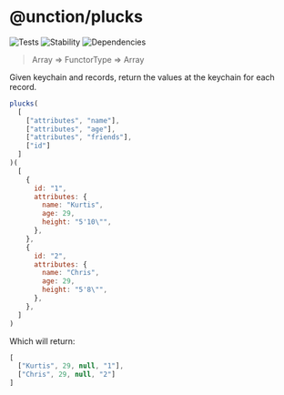 # @unction/plucks


![Tests][BADGE_TRAVIS]
![Stability][BADGE_STABILITY]
![Dependencies][BADGE_DEPENDENCY]

> Array<KeyChainType> => FunctorType => Array<any>

Given keychain and records, return the values at the keychain for each record.

``` javascript
plucks(
  [
    ["attributes", "name"],
    ["attributes", "age"],
    ["attributes", "friends"],
    ["id"]
  ]
)(
  [
    {
      id: "1",
      attributes: {
        name: "Kurtis",
        age: 29,
        height: "5'10\"",
      },
    },
    {
      id: "2",
      attributes: {
        name: "Chris",
        age: 29,
        height: "5'8\"",
      },
    },
  ]
)
```

Which will return:

``` javascript
[
  ["Kurtis", 29, null, "1"],
  ["Chris", 29, null, "2"]
]
```

[BADGE_TRAVIS]: https://img.shields.io/travis/unctionjs/plucks.svg?maxAge=2592000&style=flat-square

[BADGE_STABILITY]: https://img.shields.io/badge/stability-strong-green.svg?maxAge=2592000&style=flat-square
[BADGE_DEPENDENCY]: https://img.shields.io/david/unctionjs/plucks.svg?maxAge=2592000&style=flat-square
